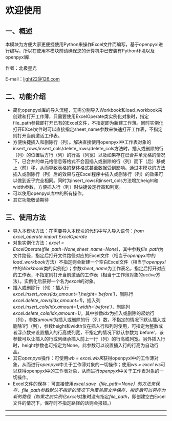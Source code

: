 # 欢迎使用

## 一、概述

本模块为方便大家更便捷使用Python来操作Excel文件而编写，基于openpyxl进行编写，所以在使用本模块前请确保您的计算机中已安装有Python环境以及openpyxl库.

作者：北极星光

E-mail：light22@126.com

## 二、功能介绍

+ 简化openpyxl库的导入流程，无需分别导入Workbook和load_workbook来创建和打开工作薄，只需要使用ExcelOperate类实例化对象时，指定file_path参数即打开已有的Excel文件，不指定即为新建工作薄。同时实例化打开EXcel文件时可以直接指定sheet_name参数来快速打开工作表，不指定则打开当前激活工作表。
+ 方便快捷插入和删除行（列）。解决直接使用openpyxl中工作表对象的insert_rows/insert_cols/delete_rows/delete_cols方法时，插入或删除的行（列）的位置后方行（列）的行高（列宽）以及如果存在已合并单元格的情况下，已合并的单元格信息等格式不会因插入或删除的行（列）而下（后）移或上（前）移，从而导致表格的整体格式甚至数据受到影响。通过本模块的方法插入或删除行（列）后的效果与在Excel程序中插入或删除行（列）的效果可以做到近乎完全相同。同时为insert_rows和insert_cols方法增加height和width参数，方便插入行（列）时快捷设定行高和列宽。
+ 可以使用openpyxl库中的所有操作。
+ 其它功能敬请期待

## 三、使用方法

+ 导入本模块方法：在需要导入本模块的代码中写入导入语句：*from excel_operate import ExcelOperate*
+ 对象实例化方法：*excel = ExcelOperate(file_path=None,sheet_name=None)*，其中参数*file_path*为文件路径，指定后打开文件路径对应的Excel文件（相当于*openpyxl*中的*load_workbook*方法）不指定则会新建一个空白Excel文件（相当于*openpyxl*中的*Workbook*类的实例化）；参数*sheet_name*为工作表名，指定后打开对应的工作表，不指定则打开当前激活的工作表（相当于工作薄对象的*active*方法）。实例化后获得一个名为*excel*的对象。
+ 插入或删除行（列）：插入行*excel.insert_rows(idx,amount=1,height='before')*，删除行*excel.delete_rows(idx,amount=1)*，插入列*excel.insert_cols(idx,amount=1,width='before')*，删除列*excel.delete_cols(idx,amount=1)*。其中参数*idx*为插入或删除的起始行（列），参数*amount*为插入或删除的行（列）数，不指定的情况下默认插入或删除1行（列），参数height和width仅在插入行和列时使用，可指定为整数或者浮点数来设置插入的行高或列宽，不指定的情况下默认参数为'before'，该参数可以让插入的行或列继承插入前上一行（列）的行高或列宽。另外插入行时，height参数也可指定为None，此参数可以设置插入行的行高为自动行高。
+ 其它*openpyxl*操作：可使用*wb = excel.wb来*获得openpyxl中的工作薄对象，从而进行*openpyxl*中关于工作薄对象的一切操作；使用*ws = excel.ws*可以获得openpyxl中的工作表对象，从而进行*openpyxl*中关于工作表对象的一切操作。
+ Excel文件的保存：可直接使用*excel.save（file_path=None）*的方法来保存，*file_path*参数默认不指定的情况下为覆盖原文件保存，指定后可以另存为新的路径（如果之前实例化*excel*对象时没有指定*file_path*，即创建空白Excel文件的情况下，保存时不指定路径的话则会报错。）

---

---
